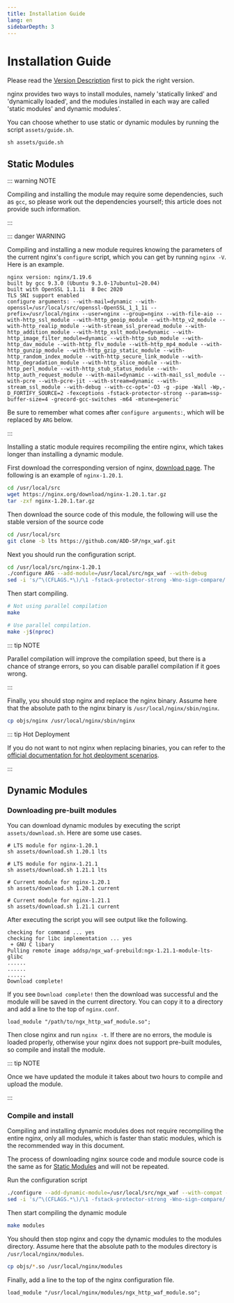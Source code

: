 ```yaml
---
title: Installation Guide
lang: en
sidebarDepth: 3
---
```


# Installation Guide

Please read the [Version Description](version.md) first to pick the right version.

nginx provides two ways to install modules, namely 'statically linked' and 'dynamically loaded', and the modules installed in each way are called 'static modules' and dynamic modules'.

You can choose whether to use static or dynamic modules by running the script `assets/guide.sh`.

```shell
sh assets/guide.sh
```


## Static Modules

::: warning NOTE

Compiling and installing the module may require some dependencies, 
such as `gcc`, 
so please work out the dependencies yourself; this article does not provide such information.

:::

::: danger WARNING

Compiling and installing a new module requires knowing the parameters of the current nginx's `configure` script, 
which you can get by running `nginx -V`.
Here is an example.

```
nginx version: nginx/1.19.6
built by gcc 9.3.0 (Ubuntu 9.3.0-17ubuntu1~20.04)
built with OpenSSL 1.1.1i  8 Dec 2020
TLS SNI support enabled
configure arguments: --with-mail=dynamic --with-openssl=/usr/local/src/openssl-OpenSSL_1_1_1i --prefix=/usr/local/nginx --user=nginx --group=nginx --with-file-aio --with-http_ssl_module --with-http_geoip_module --with-http_v2_module --with-http_realip_module --with-stream_ssl_preread_module --with-http_addition_module --with-http_xslt_module=dynamic --with-http_image_filter_module=dynamic --with-http_sub_module --with-http_dav_module --with-http_flv_module --with-http_mp4_module --with-http_gunzip_module --with-http_gzip_static_module --with-http_random_index_module --with-http_secure_link_module --with-http_degradation_module --with-http_slice_module --with-http_perl_module --with-http_stub_status_module --with-http_auth_request_module --with-mail=dynamic --with-mail_ssl_module --with-pcre --with-pcre-jit --with-stream=dynamic --with-stream_ssl_module --with-debug --with-cc-opt='-O3 -g -pipe -Wall -Wp,-D_FORTIFY_SOURCE=2 -fexceptions -fstack-protector-strong --param=ssp-buffer-size=4 -grecord-gcc-switches -m64 -mtune=generic'
```

Be sure to remember what comes after `configure arguments:`, which will be replaced by `ARG` below.

:::


Installing a static module requires recompiling the entire nginx, which takes longer than installing a dynamic module.

First download the corresponding version of nginx, [download page](http://nginx.org/en/download.html).
The following is an example of `nginx-1.20.1`.

```sh
cd /usr/local/src
wget https://nginx.org/download/nginx-1.20.1.tar.gz
tar -zxf nginx-1.20.1.tar.gz
```

Then download the source code of this module, the following will use the stable version of the source code

```sh
cd /usr/local/src
git clone -b lts https://github.com/ADD-SP/ngx_waf.git
```

Next you should run the configuration script.

```sh
cd /usr/local/src/nginx-1.20.1
./configure ARG --add-module=/usr/local/src/ngx_waf --with-debug
sed -i 's/^\(CFLAGS.*\)/\1 -fstack-protector-strong -Wno-sign-compare/' objs/Makefile
```


Then start compiling.

```sh
# Not using parallel compilation
make

# Use parallel compilation.
make -j$(nproc)
```

::: tip NOTE

Parallel compilation will improve the compilation speed, but there is a chance of strange errors, 
so you can disable parallel compilation if it goes wrong.

:::

Finally, you should stop nginx and replace the nginx binary.
Assume here that the absolute path to the nginx binary is `/usr/local/nginx/sbin/nginx`.

```sh
cp objs/nginx /usr/local/nginx/sbin/nginx
```

::: tip Hot Deployment

If you do not want to not nginx when replacing binaries, you can refer to the [official documentation for hot deployment scenarios](http://nginx.org/en/docs/control.html).

:::

## Dynamic Modules

### Downloading pre-built modules

You can download dynamic modules by executing the script `assets/download.sh`. Here are some use cases.

```shell
# LTS module for nginx-1.20.1
sh assets/download.sh 1.20.1 lts

# LTS module for nginx-1.21.1
sh assets/download.sh 1.21.1 lts

# Current module for nginx-1.20.1
sh assets/download.sh 1.20.1 current

# Current module for nginx-1.21.1
sh assets/download.sh 1.21.1 current
```

After executing the script you will see output like the following.

```
checking for command ... yes
checking for libc implementation ... yes
 + GNU C libary
Pulling remote image addsp/ngx_waf-prebuild:ngx-1.21.1-module-lts-glibc
......
......
......
Download complete!
```

If you see ``Download complete!`` then the download was successful and the module will be saved in the current directory.
You can copy it to a directory and add a line to the top of `nginx.conf`.

```nginx
load_module "/path/to/ngx_http_waf_module.so";
```

Then close nginx and run `nginx -t`. If there are no errors, the module is loaded properly, otherwise your nginx does not support pre-built modules, so compile and install the module.


::: tip NOTE

Once we have updated the module it takes about two hours to compile and upload the module.

:::

### Compile and install

Compiling and installing dynamic modules does not require recompiling the entire nginx, 
only all modules, which is faster than static modules, 
which is the recommended way in this document.

The process of downloading nginx source code and module source code is the same as for [Static Modules](#static-modules) and will not be repeated.

Run the configuration script

```sh
./configure --add-dynamic-module=/usr/local/src/ngx_waf --with-compat --with-debug
sed -i 's/^\(CFLAGS.*\)/\1 -fstack-protector-strong -Wno-sign-compare/' objs/Makefile
```

Then start compiling the dynamic module

```sh
make modules
```

You should then stop nginx and copy the dynamic modules to the modules directory.
Assume here that the absolute path to the modules directory is `/usr/local/nginx/modules`.

```sh
cp objs/*.so /usr/local/nginx/modules
```

Finally, add a line to the top of the nginx configuration file.

```vim
load_module "/usr/local/nginx/modules/ngx_http_waf_module.so";
```